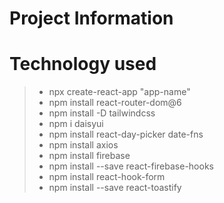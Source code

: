 # Project Information

# Technology used

> - npx create-react-app "app-name"
> - npm install react-router-dom@6
> - npm install -D tailwindcss
> - npm i daisyui
> - npm install react-day-picker date-fns
> - npm install axios
> - npm install firebase
> - npm install --save react-firebase-hooks
> - npm install react-hook-form
> - npm install --save react-toastify
